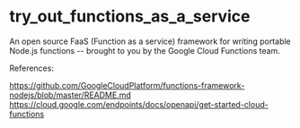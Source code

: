# try_out_functions_as_a_service
An open source FaaS (Function as a service) framework for writing portable Node.js functions -- brought to you by the Google Cloud Functions team.


References:

https://github.com/GoogleCloudPlatform/functions-framework-nodejs/blob/master/README.md
https://cloud.google.com/endpoints/docs/openapi/get-started-cloud-functions

